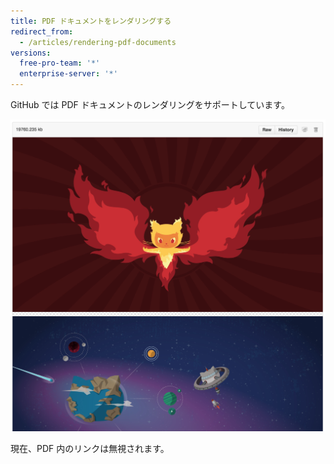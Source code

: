 ```yaml
---
title: PDF ドキュメントをレンダリングする
redirect_from:
  - /articles/rendering-pdf-documents
versions:
  free-pro-team: '*'
  enterprise-server: '*'
---
```


GitHub では PDF ドキュメントのレンダリングをサポートしています。

![レンダリングされた PDF ドキュメント](/assets/images/help/repository/rendered-pdf.png)

現在、PDF 内のリンクは無視されます。

